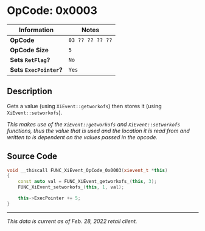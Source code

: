 # OpCode: 0x0003

| Information               | Notes |
|---                        |---    |
| **OpCode**                | `03 ?? ?? ?? ??` |
| **OpCode Size**           | `5`   |
| **Sets `RetFlag`?**       | `No`  |
| **Sets `ExecPointer`?**   | `Yes` |

## Description

Gets a value (using `XiEvent::getworkofs`) then stores it (using `XiEvent::setworkofs`).

_This makes use of the `XiEvent::getworkofs` and `XiEvent::setworkofs` functions, thus the value that is used and the location it is read from and written to is dependent on the values passed in the opcode._

## Source Code

```cpp
void __thiscall FUNC_XiEvent_OpCode_0x0003(xievent_t *this)
{
    const auto val = FUNC_XiEvent_getworkofs_(this, 3);
    FUNC_XiEvent_setworkofs_(this, 1, val);

    this->ExecPointer += 5;
}
```

---

_This data is current as of Feb. 28, 2022 retail client._